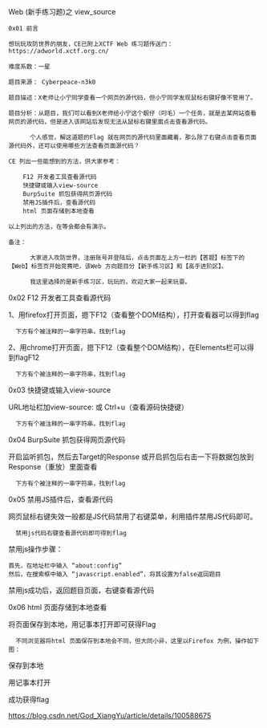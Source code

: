 Web (新手练习题)之 view_source

    0x01 前言
    
    想玩玩攻防世界的朋友，CE已附上XCTF Web 练习题传送门：https://adworld.xctf.org.cn/
    
    难度系数：一星 
    
    题目来源： Cyberpeace-n3k0
    
    题目描述：X老师让小宁同学查看一个网页的源代码，但小宁同学发现鼠标右键好像不管用了。
    
    题目分析：从题目，我们可以看到X老师给小宁这个靓仔（叼毛）一个任务，就是去某网站查看网页的源代码，但是进入该网站后发现无法从鼠标右键里面点击查看源代码。
    
          个人感觉，解这道题的Flag 就在网页的源代码里面藏着，那么除了右键点击查看页面源代码外，还可以使用哪些方法查看页面源代码？
    
    CE 列出一些能想到的方法，供大家参考：
    
        F12 开发者工具查看源代码
        快捷键或输入view-source
        BurpSuite 抓包获得网页源代码
        禁用JS插件后，查看源代码
        html 页面存储到本地查看
    
    以上列出的方法，在等会都会有演示。
    
    备注：
    
          大家进入攻防世界，注册账号并登陆后，点击页面左上方一栏的【答题】标签下的【Web】标签页开始竞赛吧，该Web 方向题目分【新手练习区】和【高手进阶区】。
    
          我这里选择的是新手练习区，玩玩的，欢迎大家一起来玩耍。

 

0x02 F12 开发者工具查看源代码

1、用firefox打开页面，摁下F12（查看整个DOM结构），打开查看器可以得到flag

      下方有个被注释的一串字符串，找到flag

2、用chrome打开页面，摁下F12（查看整个DOM结构），在Elements栏可以得到flagF12

      下方有个被注释的一串字符串，找到flag

 

0x03 快捷键或输入view-source

URL地址栏加view-source:  或 Ctrl+u（查看源码快捷键）

      下方有个被注释的一串字符串，找到flag

 

0x04 BurpSuite 抓包获得网页源代码

开启监听抓包，然后去Target的Response 或开启抓包后右击一下将数据包放到Response（重放）里面查看

      下方有个被注释的一串字符串，找到flag

 

0x05 禁用JS插件后，查看源代码

网页鼠标右键失效一般都是JS代码禁用了右键菜单，利用插件禁用JS代码即可。

      禁用js代码右键查看源代码即可得到flag

禁用js操作步骤：

    首先，在地址栏中输入 “about:config”
    然后，在搜索框中输入 “javascript.enabled”，将其设置为false返回题目

禁用js成功后，返回题目页面，右键查看源代码


0x06 html 页面存储到本地查看

将页面保存到本地，用记事本打开即可获得Flag

      不同浏览器将html 页面保存到本地会不同，但大同小异，这里以Firefox 为例，操作如下图：

保存到本地

用记事本打开

成功获得flag

https://blog.csdn.net/God_XiangYu/article/details/100588675